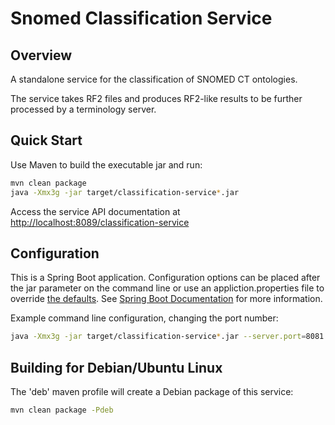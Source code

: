 Snomed Classification Service
====================================

## Overview
A standalone service for the classification of SNOMED CT ontologies. 

The service takes RF2 files and produces RF2-like results to be further processed by a terminology server. 

## Quick Start
Use Maven to build the executable jar and run:
```bash
mvn clean package
java -Xmx3g -jar target/classification-service*.jar
```
Access the service API documentation at [http://localhost:8089/classification-service](http://localhost:8089/classification-service)

## Configuration
This is a Spring Boot application. Configuration options can be placed after the jar parameter on the command line or use an appliction.properties file to override [the defaults](blob/master/src/main/resources/application.properties). See [Spring Boot Documentation](https://docs.spring.io/spring-boot/docs/current/reference/html/boot-features-external-config.html) for more information.

Example command line configuration, changing the port number:
```bash
java -Xmx3g -jar target/classification-service*.jar --server.port=8081
```
 

## Building for Debian/Ubuntu Linux
The 'deb' maven profile will create a Debian package of this service: 
```bash
mvn clean package -Pdeb
```
